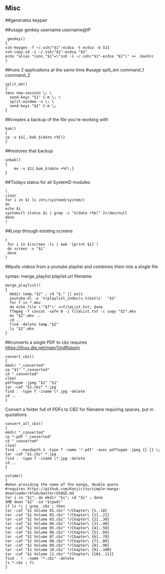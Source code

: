 



<h2>Misc</h2>
##generates keypair

##usage genkey username username@IP

```
 genkey()
{
ssh-keygen -f ~/.ssh/"$1"-ecdsa -t ecdsa -b 521
ssh-copy-id -i ~/.ssh/"$1"-ecdsa "$2"
echo "alias "conn_"$1"=\"ssh -i ~/.ssh/"$1"-ecdsa "$2"\" >> .bashrc
}
```


##runs 2 applications at the same time
#usage split_em command_1 command_2
```
split_em()
{
tmux new-session \; \
  send-keys "$1" C-m \; \
  split-window -v \; \
  send-keys "$2" C-m \;
}
```

##creates a backup of the file you're working with
```
bak()
{
cp -v $1{,.bak_$(date +%F)}
}
```
##restores that backup
```
unbak()
{
	mv -v $1{.bak_$(date +%F),}
}
```

##Todays status for all SystemD modules
```
(
clear
for i in $( ls /etc/systemd/system/) 
do 
echo $i
systemctl status $i | grep -i "$(date +%b)" 2>/dev/null
done
)
```


##Loop through existing screens 
```
(
 for i in $(screen -ls | awk '{print $1}') 
 do screen -x "$i"
 done
)
 ```
 
 
##pulls videos from a youtube playlist and combines them into a single file

syntax: merge_playlist playlist.url filename

```
merge_playlist() 
{
  mkdir temp."$2" ; cd "$_" || exit
  youtube-dl -o '%(playlist_index)s.%(ext)s'  "$1"
  for f in *.mkv
  do echo file \'"$f"\' >>fileList.txt; done
  ffmpeg -f concat -safe 0 -i fileList.txt -c copy "$2".mkv
  mv "$2".mkv ..
  cd ..
  find -delete temp."$2"
  ls "$2".mkv
}
```

##converts a single PDF to cbz
requires 
https://linux.die.net/man/1/pdftoppm


```
convert_cbz()
{
mkdir "_converted"
cp "$1" "_converted"
cd "_converted"
clear
pdftoppm -jpeg "$1" "$1"
tar -caf "$1.cbz" *.jpg
find . -type f -iname \*.jpg -delete
cd ..
}
```

Convert a folder full of PDFs to CBZ
for filename requiring spaces, put in quotations
```
convert_all_cbz()
{
mkdir "_converted"
cp *.pdf "_converted"
cd "_converted"
clear
find . -maxdepth 1 -type f -name '*.pdf' -exec pdftoppm -jpeg {} {} \;
tar -caf "$1.cbz" *.jpg
find . -type f -iname \*.jpg -delete
cd ..
}

```

```
volume()
{
#when providing the name of the manga, double quote
#requires https://github.com/Kanjirito/simple-manga-downloader/blob/master/USAGE.md
for i in "$1"; do mkdir "$i"; cd "$i" ; done
SMD down "$2" -id "$(pwd)"
if ls */ | grep .cbz ; then
tar -caf "$1 Volume 01.cbz" */Chapter\ {1..10}
tar -caf "$1 Volume 02.cbz" */Chapter\ {11..21}
tar -caf "$1 Volume 03.cbz" */Chapter\ {21..30}
tar -caf "$1 Volume 04.cbz" */Chapter\ {31..40}
tar -caf "$1 Volume 05.cbz" */Chapter\ {41..50}
tar -caf "$1 Volume 06.cbz" */Chapter\ {51..60}
tar -caf "$1 Volume 07.cbz" */Chapter\ {61..70}
tar -caf "$1 Volume 08.cbz" */Chapter\ {71..80}
tar -caf "$1 Volume 09.cbz" */Chapter\ {81..90}
tar -caf "$1 Volume 10.cbz" */Chapter\ {91..100}
tar -caf "$1 Volume 11.cbz" */Chapter\ {101..111}
find . !  -name "*.cbz" -delete
ls *.cbz ; fi
}

```

